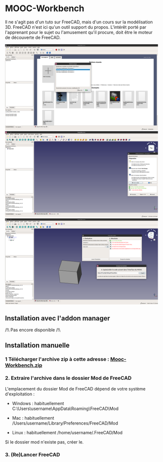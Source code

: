 # MOOC-Workbench

Il ne s'agit pas d'un tuto sur FreeCAD, mais d'un cours sur la modélisation 3D. FreeCAD n'est
ici qu'un outil support du propos. L'intérêt porté par l'apprenant pour le sujet ou l'amusement
qu'il procure, doit être le moteur de découverte de FreeCAD.

![FC1](/medias/images/screenshot_mooc_chooser.png)
![FC2](medias/images/screenshot_mooc_player.png)
![FC3](medias/images/screenshot_grader.png)

## Installation avec l'addon manager

/!\ Pas encore disponible /!\

## Installation manuelle

### 1 Télécharger l'archive zip à cette adresse : [Mooc-Workbench.zip](https://framagit.org/freecad-france/mooc-workbench/-/archive/master/mooc-workbench-master.zip)

### 2. Extraire l'archive dans le dossier Mod de FreeCAD
L'emplacement du dossier Mod de FreeCAD dépend de votre système d'exploitation :

*  Windows : habituellement C:\Users\username\AppData\Roaming\FreeCAD\Mod

*  Mac : habituellement /Users/username/Library/Preferences/FreeCAD/Mod

*  Linux : habituellement /home/username/.FreeCAD/Mod

Si le dossier mod n'existe pas, créer le.

### 3. (Re)Lancer FreeCAD